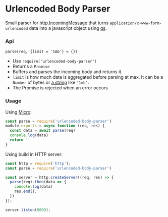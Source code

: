 # Urlencoded Body Parser

Small parser for [http.IncomingMessage](https://nodejs.org/api/http.html#http_class_http_incomingmessage) that turns `application/x-www-form-urlencoded` data into a javascript object using [qs](https://github.com/ljharb/qs).

### Api

`parse(req, {limit = '1mb'} = {})`

- Use `require('urlencoded-body-parser')`
- Returns a `Promise`
- Buffers and parses the incoming body and returns it.
- `limit` is how much data is aggregated before parsing at max. It can be a `Number` of bytes or [a string](https://www.npmjs.com/package/bytes) like `'1mb'`.
- The Promise is rejected when an error occurs

### Usage

Using [Micro](https://www.github.com/zeit/micro):

```js
const parse = require('urlencoded-body-parser')
module.exports = async function (req, res) {
  const data = await parse(req)
  console.log(data)
  return ''
}
```

Using build in HTTP server:

```js
const http = require('http');
const parse = require('urlencoded-body-parser')

const server = http.createServer((req, res) => {
  parse(req).then(data => {
    console.log(data)
    res.end();
  })
});

server.listen(8000);
```
